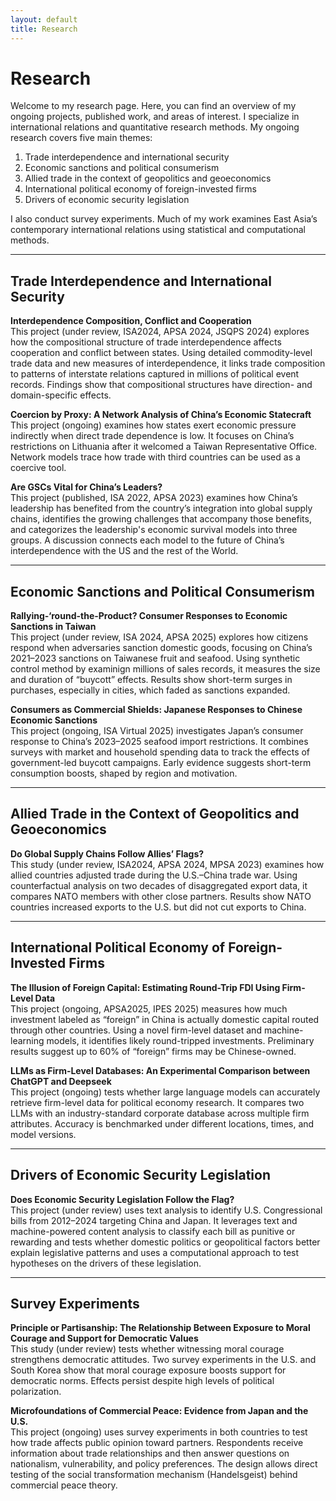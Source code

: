 ```yaml
---
layout: default
title: Research
---
```


# Research

Welcome to my research page. Here, you can find an overview of my ongoing projects, published work, and areas of interest. I specialize in international relations and quantitative research methods. My ongoing research covers five main themes:  
1. Trade interdependence and international security  
2. Economic sanctions and political consumerism  
3. Allied trade in the context of geopolitics and geoeconomics  
4. International political economy of foreign-invested firms  
5. Drivers of economic security legislation  

I also conduct survey experiments. Much of my work examines East Asia’s contemporary international relations using statistical and computational methods.

---

## Trade Interdependence and International Security

**Interdependence Composition, Conflict and Cooperation**  
This project (under review, ISA2024, APSA 2024, JSQPS 2024) explores how the compositional structure of trade interdependence affects cooperation and conflict between states. Using detailed commodity-level trade data and new measures of interdependence, it links trade composition to patterns of interstate relations captured in millions of political event records. Findings show that compositional structures have direction- and domain-specific effects.

**Coercion by Proxy: A Network Analysis of China’s Economic Statecraft**  
This project (ongoing) examines how states exert economic pressure indirectly when direct trade dependence is low. It focuses on China’s restrictions on Lithuania after it welcomed a Taiwan Representative Office. Network models trace how trade with third countries can be used as a coercive tool.

**Are GSCs Vital for China’s Leaders?**  
This project (published, ISA 2022, APSA 2023) examines how China’s leadership has benefited from the country’s integration into global supply chains, identifies the growing challenges that accompany those benefits, and categorizes the leadership's economic survival models into three groups. A discussion connects each model to the future of China’s interdependence with the US and the rest of the World.

---

## Economic Sanctions and Political Consumerism

**Rallying-‘round-the-Product? Consumer Responses to Economic Sanctions in Taiwan**  
This project (under review, ISA 2024, APSA 2025) explores how citizens respond when adversaries sanction domestic goods, focusing on China’s 2021–2023 sanctions on Taiwanese fruit and seafood. Using synthetic control method by examinign millions of sales records, it measures the size and duration of “buycott” effects. Results show short-term surges in purchases, especially in cities, which faded as sanctions expanded.

**Consumers as Commercial Shields: Japanese Responses to Chinese Economic Sanctions**  
This project (ongoing, ISA Virtual 2025) investigates Japan’s consumer response to China’s 2023–2025 seafood import restrictions. It combines surveys with market and household spending data to track the effects of government-led buycott campaigns. Early evidence suggests short-term consumption boosts, shaped by region and motivation.

---

## Allied Trade in the Context of Geopolitics and Geoeconomics

**Do Global Supply Chains Follow Allies’ Flags?**  
This study (under review, ISA2024, APSA 2024, MPSA 2023) examines how allied countries adjusted trade during the U.S.–China trade war. Using counterfactual analysis on two decades of disaggregated export data, it compares NATO members with other close partners. Results show NATO countries increased exports to the U.S. but did not cut exports to China.

---

## International Political Economy of Foreign-Invested Firms

**The Illusion of Foreign Capital: Estimating Round-Trip FDI Using Firm-Level Data**  
This project (ongoing, APSA2025, IPES 2025) measures how much investment labeled as “foreign” in China is actually domestic capital routed through other countries. Using a novel firm-level dataset and machine-learning models, it identifies likely round-tripped investments. Preliminary results suggest up to 60% of “foreign” firms may be Chinese-owned.

**LLMs as Firm-Level Databases: An Experimental Comparison between ChatGPT and Deepseek**  
This project (ongoing) tests whether large language models can accurately retrieve firm-level data for political economy research. It compares two LLMs with an industry-standard corporate database across multiple firm attributes. Accuracy is benchmarked under different locations, times, and model versions.

---

## Drivers of Economic Security Legislation

**Does Economic Security Legislation Follow the Flag?**  
This project (under review) uses text analysis to identify U.S. Congressional bills from 2012–2024 targeting China and Japan. It leverages text and machine-powered content analysis to classify each bill as punitive or rewarding and tests whether domestic politics or geopolitical factors better explain legislative patterns and uses a computational approach to test hypotheses on the drivers of these legislation.

---

## Survey Experiments

**Principle or Partisanship: The Relationship Between Exposure to Moral Courage and Support for Democratic Values**  
This study (under review) tests whether witnessing moral courage strengthens democratic attitudes. Two survey experiments in the U.S. and South Korea show that moral courage exposure boosts support for democratic norms. Effects persist despite high levels of political polarization.

**Microfoundations of Commercial Peace: Evidence from Japan and the U.S.**  
This project (ongoing) uses survey experiments in both countries to test how trade affects public opinion toward partners. Respondents receive information about trade relationships and then answer questions on nationalism, vulnerability, and policy preferences. The design allows direct testing of the social transformation mechanism (Handelsgeist) behind commercial peace theory.
